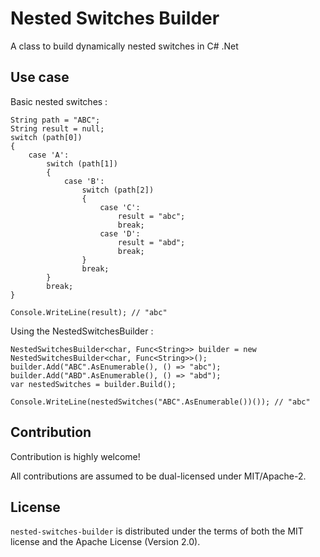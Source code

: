 # Nested Switches Builder

A class to build dynamically nested switches in C# .Net 

## Use case

Basic nested switches :

```
String path = "ABC";
String result = null;
switch (path[0])
{
    case 'A':
        switch (path[1])
        {
            case 'B':
                switch (path[2])
                {
                    case 'C':
                        result = "abc";
                        break;
                    case 'D':
                        result = "abd";
                        break;
                }
                break;
        }
        break;
}

Console.WriteLine(result); // "abc"
```

Using the NestedSwitchesBuilder :

```
NestedSwitchesBuilder<char, Func<String>> builder = new NestedSwitchesBuilder<char, Func<String>>();
builder.Add("ABC".AsEnumerable(), () => "abc");
builder.Add("ABD".AsEnumerable(), () => "abd");
var nestedSwitches = builder.Build();

Console.WriteLine(nestedSwitches("ABC".AsEnumerable())()); // "abc"
```

## Contribution

Contribution is highly welcome!

All contributions are assumed to be dual-licensed under MIT/Apache-2.

## License

`nested-switches-builder` is distributed under the terms of both the MIT license and the Apache License (Version 2.0).
